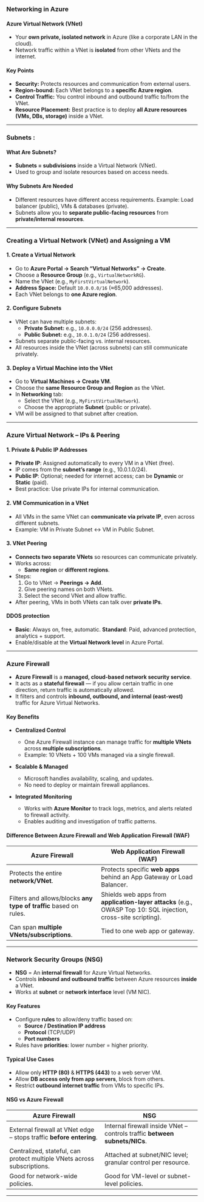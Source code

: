 ### Networking in Azure

#### Azure Virtual Network (VNet)
- Your **own private, isolated network** in Azure (like a corporate LAN in the cloud).
- Network traffic within a VNet is **isolated** from other VNets and the internet.

#### Key Points
- **Security:** Protects resources and communication from external users.
- **Region-bound:** Each VNet belongs to a **specific Azure region**.
- **Control Traffic:** You control inbound and outbound traffic to/from the VNet.
- **Resource Placement:** Best practice is to deploy **all Azure resources (VMs, DBs, storage)** inside a VNet.
---
### Subnets :
#### What Are Subnets?
  - **Subnets = subdivisions** inside a Virtual Network (VNet).
  - Used to group and isolate resources based on access needs.

#### Why Subnets Are Needed
- Different resources have different access requirements. Example: Load balancer (public), VMs & databases (private).
- Subnets allow you to **separate public-facing resources** from **private/internal resources**.
---
### Creating a Virtual Network (VNet) and Assigning a VM

#### 1. Create a Virtual Network
- Go to **Azure Portal → Search “Virtual Networks” → Create**.
- Choose a **Resource Group** (e.g., `VirtualNetworkRG`).
- Name the VNet (e.g., `MyFirstVirtualNetwork`).
- **Address Space:** Default `10.0.0.0/16` (≈65,000 addresses).
- Each VNet belongs to **one Azure region**.

#### 2. Configure Subnets
- VNet can have multiple subnets:
  - **Private Subnet:** e.g., `10.0.0.0/24` (256 addresses).
  - **Public Subnet:** e.g., `10.0.1.0/24` (256 addresses).
- Subnets separate public-facing vs. internal resources.
- All resources inside the VNet (across subnets) can still communicate privately.

#### 3. Deploy a Virtual Machine into the VNet
- Go to **Virtual Machines → Create VM**.
- Choose the **same Resource Group and Region** as the VNet.
- In **Networking** tab:
  - Select the VNet (e.g., `MyFirstVirtualNetwork`).
  - Choose the appropriate **Subnet** (public or private).
- VM will be assigned to that subnet after creation.
---

### Azure Virtual Network – IPs & Peering

#### 1. Private & Public IP Addresses
- **Private IP**: Assigned automatically to every VM in a VNet (free).
- IP comes from the **subnet’s range** (e.g., 10.0.1.0/24).
- **Public IP**: Optional; needed for internet access; can be **Dynamic** or **Static** (paid).
- Best practice: Use private IPs for internal communication.

#### 2. VM Communication in a VNet
- All VMs in the same VNet can **communicate via private IP**, even across different subnets.
- Example: VM in Private Subnet ↔ VM in Public Subnet.

#### 3. VNet Peering
- **Connects two separate VNets** so resources can communicate privately.
- Works across:
  - **Same region** or **different regions**.
- Steps:
  1. Go to VNet → **Peerings → Add**.
  2. Give peering names on both VNets.
  3. Select the second VNet and allow traffic.
- After peering, VMs in both VNets can talk over **private IPs**.

#### DDOS protection 
- **Basic**: Always on, free, automatic. **Standard**: Paid, advanced protection, analytics + support.
- Enable/disable at the **Virtual Network level** in Azure Portal.

---

### Azure Firewall
- **Azure Firewall** is a **managed, cloud-based network security service**.
- It acts as a **stateful firewall** — if you allow certain traffic in one direction, return traffic is automatically allowed.
- It filters and controls **inbound, outbound, and internal (east-west)** traffic for Azure Virtual Networks.

#### Key Benefits
- **Centralized Control**  
  - One Azure Firewall instance can manage traffic for **multiple VNets** across **multiple subscriptions**.
  - Example: 10 VNets + 100 VMs managed via a single firewall.

- **Scalable & Managed**  
  - Microsoft handles availability, scaling, and updates.
  - No need to deploy or maintain firewall appliances.

- **Integrated Monitoring**  
  - Works with **Azure Monitor** to track logs, metrics, and alerts related to firewall activity.
  - Enables auditing and investigation of traffic patterns.

#### Difference Between Azure Firewall and Web Application Firewall (WAF)

| **Azure Firewall** | **Web Application Firewall (WAF)** |
|-------------------|-----------------------------------|
| Protects the entire **network/VNet**. | Protects specific **web apps** behind an App Gateway or Load Balancer. |
| Filters and allows/blocks **any type of traffic** based on rules. | Shields web apps from **application-layer attacks** (e.g., OWASP Top 10: SQL injection, cross-site scripting). |
| Can span **multiple VNets/subscriptions**. | Tied to one web app or gateway. |

---

### Network Security Groups (NSG) 
- **NSG** = An **internal firewall** for Azure Virtual Networks.
- Controls **inbound and outbound traffic** between Azure resources **inside** a VNet.
- Works at **subnet** or **network interface** level (VM NIC).

#### Key Features
- Configure **rules** to allow/deny traffic based on:
  - **Source / Destination IP address**
  - **Protocol** (TCP/UDP)
  - **Port numbers**
- Rules have **priorities**: lower number = higher priority.

#### Typical Use Cases
- Allow only **HTTP (80)** & **HTTPS (443)** to a web server VM.
- Allow **DB access only from app servers**, block from others.
- Restrict **outbound internet traffic** from VMs to specific IPs.

#### NSG vs Azure Firewall
| **Azure Firewall** | **NSG** |
|-------------------|---------|
| External firewall at VNet edge – stops traffic **before entering**. | Internal firewall inside VNet – controls traffic **between subnets/NICs**. |
| Centralized, stateful, can protect multiple VNets across subscriptions. | Attached at subnet/NIC level; granular control per resource. |
| Good for network-wide policies. | Good for VM-level or subnet-level policies. |

---
